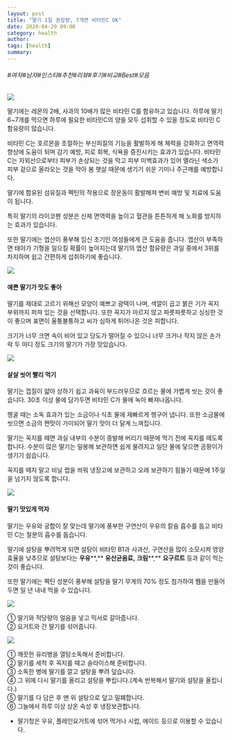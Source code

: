 ```yaml
---
layout: post
title: "딸기 1일 권장량, 7개면 비타민C OK"
date: 2020-04-29 09:00
category: health
author: 
tags: [health]
summary: 
---
```


###### #여자#남자#인스타#추천#리뷰#후기#비교#Best#모음


![](https://post-phinf.pstatic.net/MjAyMDAyMDdfOTkg/MDAxNTgxMDQxOTU5MjI3.q_1ImCjaw8iSOxZAEABOcUn2cGEUaI4N3uRgt24w_vgg.3_gQpOwPZlVxd6mpO1P58LpOLM2PXfVBJ8Vn6jB7jiAg.JPEG/GettyImages-1202949845.jpg?type=w1200)

딸기에는 레몬의 2배, 사과의 10배가 많은 비타민 C를 함유하고 있습니다. 하루에 딸기 6~7개를 먹으면 하루에 필요한 비타민C의 양을 모두 섭취할 수 있을 정도로 비타민 C 함유량이 많습니다.  
  
비타민 C는 호르몬을 조절하는 부신피질의 기능을 활발하게 해 체력을 강화하고 면역력 향상에 도움이 되며 감기 예방, 피로 회복, 식욕을 증진시키는 효과가 있습니다. 비타민 C는 자외선으로부터 피부가 손상되는 것을 막고 피부 미백효과가 있어 멜라닌 색소가 피부 겉으로 올라오는 것을 막아 봄 햇살 때문에 생기기 쉬운 기미나 주근깨를 예방합니다.  
  
딸기에 함유된 섬유질과 펙틴의 작용으로 장운동이 활발해져 변비 예방 및 치료에 도움이 됩니다.  
  
특히 딸기의 라이코펜 성분은 신체 면역력을 높이고 혈관을 튼튼하게 해 노화를 방지하는 효과가 있습니다.  
  
또한 딸기에는 엽산이 풍부해 임신 초기인 여성들에게 큰 도움을 줍니다. 엽산이 부족하면 태아가 기형을 일으킬 확률이 높아지는데 딸기의 엽산 함유량은 과일 중에서 3위를 차지하며 쉽고 간편하게 섭취하기에 좋습니다.

![](https://post-phinf.pstatic.net/MjAyMDAyMTBfOCAg/MDAxNTgxMjkxNDAxMzk4.UQBLYUFM6qWHLjRSl_27riHJe2XeWTa8NCvdkyL2_vcg.1n4x8TeoElDjBwSpwdIVh0ChdO5RdiH87SmZKKA4Qpsg.JPEG/image_7627465231581290579885.jpg?type=w1200)

#### 예쁜 딸기가 맛도 좋아

딸기를 제대로 고르기 위해선 모양이 예쁘고 광택이 나며, 색깔이 곱고 붉은 기가 꼭지 부위까지 퍼져 있는 것을 선택합니다. 또한 꼭지가 마르지 않고 파릇파릇하고 싱싱한 것이 좋으며 표면이 울퉁불퉁하고 씨가 심하게 튀어나온 것은 피합니다.  
  
크기가 너무 크면 속이 비어 있고 당도가 떨어질 수 있으니 너무 크거나 작지 않은 손가락 두 마디 정도 크기의 딸기가 가장 맛있습니다.

![](https://post-phinf.pstatic.net/MjAyMDAyMTBfOCAg/MDAxNTgxMjkxNDAxMzk4.UQBLYUFM6qWHLjRSl_27riHJe2XeWTa8NCvdkyL2_vcg.1n4x8TeoElDjBwSpwdIVh0ChdO5RdiH87SmZKKA4Qpsg.JPEG/image_7627465231581290579885.jpg?type=w1200)

#### 살살 씻어 빨리 먹기

딸기는 껍질이 얇아 상하기 쉽고 과육이 부드러우므로 흐르는 물에 가볍게 씻는 것이 좋습니다. 30초 이상 물에 담가두면 비타민 C가 물에 녹아 빠져나옵니다.  
  
헹굴 때는 소독 효과가 있는 소금이나 식초 물에 재빠르게 헹구어 냅니다. 또한 소금물에 씻으면 소금의 짠맛이 가미되어 딸기 맛이 더 달게 느껴집니다.  
  
딸기는 꼭지를 떼면 과실 내부의 수분이 증발해 버리기 때문에 먹기 전에 꼭지를 떼도록 합니다. 수분이 많은 딸기는 밀봉해 보관하면 쉽게 물려지고 일단 물에 닿으면 곰팡이가 생기기 쉽습니다.  
  
꼭지를 떼지 말고 비닐 랩을 씌워 냉장고에 보관하고 오래 보관하기 힘들기 때문에 1주일을 넘기지 않도록 합니다.

![](https://post-phinf.pstatic.net/MjAyMDAyMTBfOCAg/MDAxNTgxMjkxNDAxMzk4.UQBLYUFM6qWHLjRSl_27riHJe2XeWTa8NCvdkyL2_vcg.1n4x8TeoElDjBwSpwdIVh0ChdO5RdiH87SmZKKA4Qpsg.JPEG/image_7627465231581290579885.jpg?type=w1200)

#### 딸기 맛있게 먹자

딸기는 우유와 궁합이 잘 맞는데 딸기에 풍부한 구연산이 우유의 칼슘 흡수를 돕고 비타민 C는 철분의 흡수를 돕습니다.  
  
딸기에 설탕을 뿌려먹게 되면 설탕이 비타민 B1과 사과산, 구연산을 많이 소모시켜 영양 효율을 낮추므로 설탕보다는 **우유****,** **유산균음료,**  **크림****,** **요구르트** 등과 같이 먹는 것이 좋습니다.  
  
또한 딸기에는 펙틴 성분이 풍부해 설탕을 딸기 무게의 70% 정도 첨가하여 쨈을 만들어두면 일 년 내내 먹을 수 있습니다.

![](https://post-phinf.pstatic.net/MjAyMDAyMTBfMjM4/MDAxNTgxMjkwODA0NjYx.QoU0Dj8N337rmW6j37s1xH27Ly-6gRjX6cHzsL7iakIg.fE21ousu_r9itNOyE3A6HWyOf9zUBUNxMpxQHz8JVgQg.JPEG/image_5782108931581290579876.jpg?type=w1200)

① 딸기와 적당량의 얼음을 넣고 믹서로 갈아줍니다.  
② 요거트와 간 딸기를 섞어줍니다.  
  

![](https://post-phinf.pstatic.net/MjAyMDAyMTBfMjU5/MDAxNTgxMjkwOTYzNjc5.ZW5D83h_TMqXBV5fF6dBj-rZQIFPwmI1Q0yZkbcgyuAg.9ElaonHwuAoPHNveOdHJI2ovlJ99V-heGW3diGZL2PAg.JPEG/image_6125441331581290834284.jpg?type=w1200)

① 깨끗한 유리병을 열탕소독해서 준비합니다.  
② 딸기를 세척 후 꼭지를 떼고 슬라이스해 준비합니다.  
③ 소독한 병에 딸기를 깔고 설탕을 뿌려 덮습니다.  
④ 그 위에 다시 딸기를 올리고 설탕을 뿌립니다.(계속 반복해서 딸기와 설탕을 올립니다.)  
⑤ 딸기를 다 담은 후 맨 위 설탕으로 덮고 밀폐합니다.  
⑥ 그늘에서 하루 이상 상온 숙성 후 냉장보관합니다.  
  
* 딸기청은 우유, 플레인요거트에 섞어 먹거나 시럽, 에이드 등으로 이용할 수 있습니다.